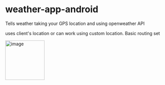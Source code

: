 # weather-app-android
Tells weather taking your GPS location and using openweather API


uses client's location or can work using custom location. Basic routing set

<img width="124" alt="image" src="https://user-images.githubusercontent.com/62711393/145192678-5443c695-9dc7-4d00-a5f6-5896bfb6807a.png">

